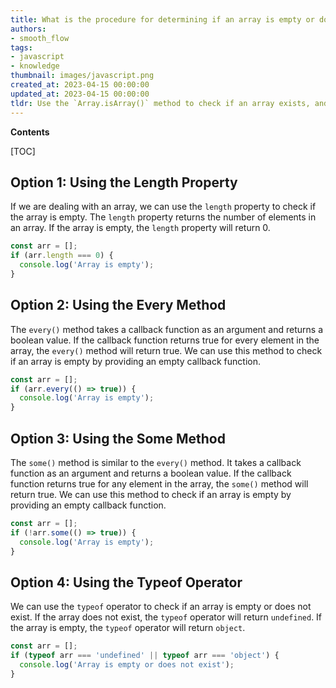 ```yaml
---
title: What is the procedure for determining if an array is empty or does not exist?
authors:
- smooth_flow
tags:
- javascript
- knowledge
thumbnail: images/javascript.png
created_at: 2023-04-15 00:00:00
updated_at: 2023-04-15 00:00:00
tldr: Use the `Array.isArray()` method to check if an array exists, and the `Array.length` property to check if it is empty.
---
```


**Contents**

[TOC]

## Option 1: Using the Length Property

If we are dealing with an array, we can use the `length` property to check if the array is empty. The `length` property returns the number of elements in an array. If the array is empty, the `length` property will return 0. 

```javascript
const arr = [];
if (arr.length === 0) {
  console.log('Array is empty');
}
```

## Option 2: Using the Every Method

The `every()` method takes a callback function as an argument and returns a boolean value. If the callback function returns true for every element in the array, the `every()` method will return true. We can use this method to check if an array is empty by providing an empty callback function.

```javascript
const arr = [];
if (arr.every(() => true)) {
  console.log('Array is empty');
}
```

## Option 3: Using the Some Method

The `some()` method is similar to the `every()` method. It takes a callback function as an argument and returns a boolean value. If the callback function returns true for any element in the array, the `some()` method will return true. We can use this method to check if an array is empty by providing an empty callback function.

```javascript
const arr = [];
if (!arr.some(() => true)) {
  console.log('Array is empty');
}
```

## Option 4: Using the Typeof Operator

We can use the `typeof` operator to check if an array is empty or does not exist. If the array does not exist, the `typeof` operator will return `undefined`. If the array is empty, the `typeof` operator will return `object`.

```javascript
const arr = [];
if (typeof arr === 'undefined' || typeof arr === 'object') {
  console.log('Array is empty or does not exist');
}
```
